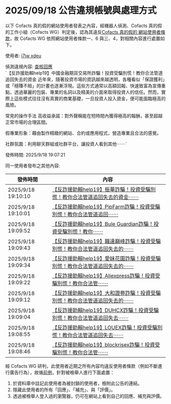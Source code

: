 2025/09/18 公告違規帳號與處理方式
=========

以下 Cofacts 真的假的網站使用者發表之內容，經機器人偵測、Cofacts 真的假的工作小組（Cofacts WG）判定後，認為其違反[Cofacts 真的假的 網站使用者條款](https://github.com/cofacts/rumors-site/blob/master/LEGAL.md)，故 Cofacts WG 依照網站使用者條款一、6 與三、4，對相關內容進行處置如下。

使用者: [i7jw xdeu](https://cofacts.github.io/community-builder/#/editorworks?type=0&day=365&userId=KYB6XJkB29ocKseuSgS8)

偵測違規內容: [查核回應](https://cofacts.tw/reply/SICBXJkB29ocKseu6ASM)<br>`【反詐援助賴help19】中國金融期貨交易所詐騙！投資受騙別慌！教你合法管道追回失去的資金
近年來，隨著投資市場的資訊越來越透明，各種看似「保證獲利」或「穩賺不賠」的計畫也逐漸浮現。這些方式通常以高額回報、快速致富為宣傳重點，透過華麗的包裝、專業的名詞以及精美的介面來取得投資人的信任。然而，實際上這些模式往往沒有真實的商業基礎，一旦投資人投入資金，便可能面臨極高的風險。

常見的操作手法
高收益承諾：對外聲稱能在短時間內獲得極高的報酬，甚至超越正常市場的合理區間。

假專業形象：藉由製作精緻的網站、合約或應用程式，營造專業且合法的感覺。

社群氛圍：利用聊天群組或社群平台，讓投資人看到其他⋯⋯`

發佈時間: 2025/9/18 19:07:21

同一使用者發布之其他內容:

|發佈時間|內容|
|---|---|
| 2025/9/18 19:10:10 | [【反詐援助賴help19】振華詐騙！投資受騙別慌！教你合法管道追回失去的資金⋯⋯](https://cofacts.tw/reply/XICEXJkB29ocKseufQTY) |
| 2025/9/18 19:10:01 | [【反詐援助賴help19】PipFarm詐騙！投資受騙別慌！教你合法管道追回⋯⋯](https://cofacts.tw/reply/W4CEXJkB29ocKseuWgS-) |
| 2025/9/18 19:09:52 | [【反詐援助賴help19】Bule Guardian詐騙！投資受騙別慌！教你⋯⋯](https://cofacts.tw/reply/WoCEXJkB29ocKseuNgRj) |
| 2025/9/18 19:09:43 | [【反詐援助賴help19】職達巔峰詐騙！投資受騙別慌！教你合法管道追回失去的⋯⋯](https://cofacts.tw/reply/WICEXJkB29ocKseuEgT_) |
| 2025/9/18 19:09:34 | [【反詐援助賴help19】愛妹花園詐騙！投資受騙別慌！教你合法管道追回失去的⋯⋯](https://cofacts.tw/reply/V4CDXJkB29ocKseu8AR0) |
| 2025/9/18 19:09:22 | [【反詐援助賴help19】Aliexpress詐騙！投資受騙別慌！教你合法管⋯⋯](https://cofacts.tw/reply/VoCDXJkB29ocKseuwQTr) |
| 2025/9/18 19:09:12 | [【反詐援助賴help19】大和證劵詐騙！投資受騙別慌！教你合法管道追回失去的⋯⋯](https://cofacts.tw/reply/VYCDXJkB29ocKseumwSf) |
| 2025/9/18 19:09:04 | [【反詐援助賴help19】DUHCX詐騙！投資受騙別慌！教你合法管道追回失去⋯⋯](https://cofacts.tw/reply/VICDXJkB29ocKseuewQS) |
| 2025/9/18 19:08:55 | [【反詐援助賴help19】LOUEX詐騙！投資受騙別慌！教你合法管道追回失去⋯⋯](https://cofacts.tw/reply/U4CDXJkB29ocKseuWQQU) |
| 2025/9/18 19:08:46 | [【反詐援助賴help19】blockrisex詐騙！投資受騙別慌！教你合法管⋯⋯](https://cofacts.tw/reply/UoCDXJkB29ocKseuNgQF) |

經 Cofacts WG 研判，此使用者近期之所有內容均違反使用者條款（例如不斷進行廣告行為），故循[前例](https://github.com/cofacts/takedowns/blob/master/2021/1125-2nd-spam.md)，針對被檢舉人進行下面處置：
1. 於資料庫中註記此使用者為被封鎖的使用者，檢附此公告的連結。
2. 隱藏此使用者的所有「回應」、「補充」、與「評價」。
3. 透過被檢舉人登入過的瀏覽器，仍可在網站上看到自己的回應、補充與評價。
